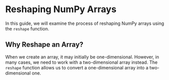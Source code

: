 # Reshaping NumPy Arrays

In this guide, we will examine the process of reshaping NumPy arrays using the `reshape` function.

## Why Reshape an Array?

When we create an array, it may initially be one-dimensional. However, in many cases, we need to work with a two-dimensional array instead. The `reshape` function allows us to convert a one-dimensional array into a two-dimensional one.
